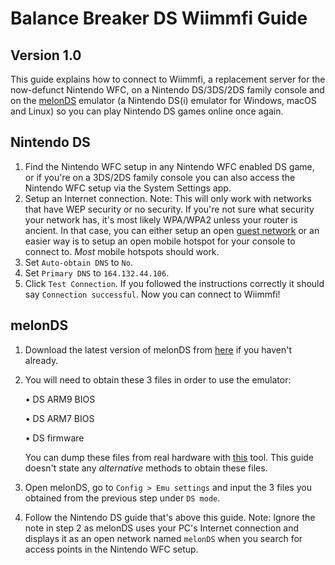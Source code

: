 # Balance Breaker DS Wiimmfi Guide
## Version 1.0
This guide explains how to connect to Wiimmfi, a replacement server for the now-defunct Nintendo WFC, on a Nintendo DS/3DS/2DS family console and on the [melonDS](http://melonds.kuribo64.net) emulator (a Nintendo DS(i) emulator for Windows, macOS and Linux) so you can play Nintendo DS games online once again.

## Nintendo DS
1. Find the Nintendo WFC setup in any Nintendo WFC enabled DS game, or if you're on a 3DS/2DS family console you can also access the Nintendo WFC setup via the System Settings app.
1. Setup an Internet connection. Note: This will only work with networks that have WEP security or no security. If you're not sure what security your network has, it's most likely WPA/WPA2 unless your router is ancient. In that case, you can either setup an open [guest network](https://www.hellotech.com/guide/for/how-to-set-up-guest-wifi-network) or an easier way is to setup an open mobile hotspot for your console to connect to. *Most* mobile hotspots should work.
1. Set `Auto-obtain DNS` to `No`.
1. Set `Primary DNS` to `164.132.44.106`.
1. Click `Test Connection`. If you followed the instructions correctly it should say `Connection successful`. Now you can connect to Wiimmfi!

## melonDS
1. Download the latest version of melonDS from [here](http://melonds.kuribo64.net/downloads.php) if you haven't already.
1. You will need to obtain these 3 files in order to use the emulator:

   • DS ARM9 BIOS
   
   • DS ARM7 BIOS
   
   • DS firmware
   
   You can dump these files from real hardware with [this](http://kuribo64.net/get.php?id=TWCJjwloQLCYy3Zh) tool. This guide doesn't state any *alternative* methods to obtain these files.
1. Open melonDS, go to `Config > Emu settings` and input the 3 files you obtained from the previous step under `DS mode`.
1. Follow the Nintendo DS guide that's above this guide. Note: Ignore the note in step 2 as melonDS uses your PC's Internet connection and displays it as an open network named `melonDS` when you search for access points in the Nintendo WFC setup.
